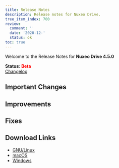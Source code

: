 ```yaml
---
title: Release Notes
description: Release notes for Nuxeo Drive.
tree_item_index: 700
review:
  comment: ''
  date: '2020-12-'
  status: ok
toc: true
---
```


Welcome to the Release Notes for **Nuxeo Drive 4.5.0**

**Status**: <font color="#FF0000">**Beta**</font> </br>
<i class="fa fa-long-arrow-right" aria-hidden="true"></i> [Changelog](https://github.com/nuxeo/nuxeo-drive/blob/master/docs/changes/4.4.4.md)

## Important Changes

## Improvements

## Fixes

## Download Links

- [GNU/Linux](https://community.nuxeo.com/static/drive-updates/release/nuxeo-drive-4.5.0-x86_64.AppImage)
- [macOS](https://community.nuxeo.com/static/drive-updates/release/nuxeo-drive-4.5.0.dmg)
- [Windows](https://community.nuxeo.com/static/drive-updates/release/nuxeo-drive-4.5.0.exe)
